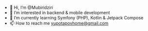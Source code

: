 - 👋 Hi, I’m @Mubiridziri
- 👀 I’m interested in backend & mobile development
- 🌱 I’m currently learning Symfony (PHP), Kotlin & Jetpack Compose
- 📫 How to reach me yupotapovhome@gmail.com

<!---
Mubiridziri/Mubiridziri is a ✨ special ✨ repository because its `README.md` (this file) appears on your GitHub profile.
You can click the Preview link to take a look at your changes.
--->
